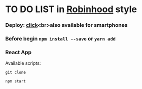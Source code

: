 # TO DO LIST in [Robinhood]('https://robinhood.com/us/en/') style

### Deploy: [click]('https://aquamoris.github.io/To-do-list/')<br>also available for smartphones

### Before begin `npm install --save` or `yarn add`

### React App

Available scripts:

`git clone`

`npm start`